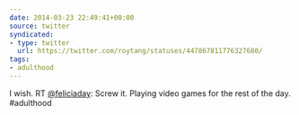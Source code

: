 ```yaml
---
date: 2014-03-23 22:49:41+00:00
source: twitter
syndicated:
- type: twitter
  url: https://twitter.com/roytang/statuses/447867811776327680/
tags:
- adulthood
---
```


I wish. RT [@feliciaday](https://twitter.com/feliciaday/): Screw it. Playing video games for the rest of the day. #adulthood